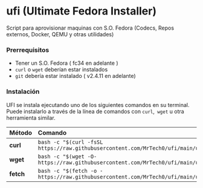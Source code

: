 # ufi (Ultimate Fedora Installer)
Script para aprovisionar maquinas con S.O. Fedora (Codecs, Repos externos, Docker, QEMU y otras utilidades)

### Prerrequisitos

- Tener un S.O. Fedora ( fc34 en adelante )
- `curl` o `wget` deberían estar instalados
- `git` debería estar instalado ( v2.4.11 en adelante)

### Instalación

UFI se instala ejecutando uno de los siguientes comandos en su terminal. Puede instalarlo a través de la línea de comandos con `curl`,` wget` u otra herramienta similar.

| Método    | Comando                                                                                           |
|:----------|:--------------------------------------------------------------------------------------------------|
| **curl**  | `bash -c "$(curl -fsSL https://raw.githubusercontent.com/MrTech0/ufi/main/ufi.sh)"` |
| **wget**  | `bash -c "$(wget -O- https://raw.githubusercontent.com/MrTech0/ufi/main/ufi.sh)"`   |
| **fetch** | `bash -c "$(fetch -o - https://raw.githubusercontent.com/MrTech0/ufi/main/ufi.sh)"` |
